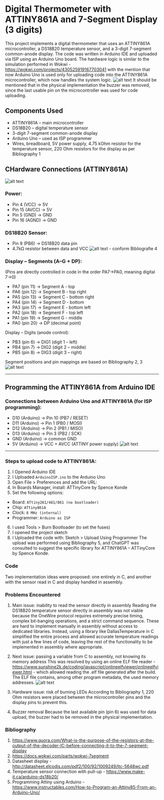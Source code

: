 # Digital Thermometer with ATTINY861A and 7-Segment Display (3 digits)

This project implements a digital thermometer that uses an ATTINY861A microcontroller, a DS18B20 temperature sensor, and a 3-digit 7-segment common-anode display.
The code was written in Arduino IDE and uploaded via ISP using an Arduino Uno board.
The hardware logic is similar to the simulation performed in Wokwi - https://wokwi.com/projects/430525919167703041 with the mention that now Arduino Uno is used only for uploading code into the ATTINY861A microcontroller, which now handles the system logic.
![alt text](simulare.png)
It should be mentioned that in the physical implementation the buzzer was removed, since the last usable pin on the microcontroller was used for code uploading.

## Components Used

- ATTINY861A – main microcontroller
- DS18B20 – digital temperature sensor
- 3-digit 7-segment common-anode display
- Arduino Uno – used as ISP programmer
- Wires, breadboard, 5V power supply, 4.75 kOhm resistor for the temperature sensor, 220 Ohm resistors for the display as per Bibliography 1

## CHardware Connections (ATTINY861A)

![alt text](pini-attiny.png)

### Power:

- Pin 4 (VCC) → 5V
- Pin 15 (AVCC) → 5V
- Pin 5 (GND) → GND
- Pin 16 (AGND) → GND

### DS18B20 Sensor:

- Pin 9 (PB6) → DS18B20 data pin
- 4.7kΩ resistor between data and VCC
  ![alt text](conectare-senzor.png) - conform Bibliografie 4

### Display – Segments (A–G + DP):

(Pins are directly controlled in code in the order PA7→PA0, meaning digital 7→0)

- PA7 (pin 11) → Segment A - top
- PA6 (pin 12) → Segment B - top right
- PA5 (pin 13) → Segment C - bottom right
- PA4 (pin 14) → Segment D - bottom
- PA3 (pin 17) → Segment E - bottom left
- PA2 (pin 18) → Segment F - top left
- PA1 (pin 19) → Segment G - middle
- PA0 (pin 20) → DP (decimal point)

Display – Digits (anode control):

- PB3 (pin 6) → DIG1 (digit 1 – left)
- PB4 (pin 7) → DIG2 (digit 2 – middle)
- PB5 (pin 8) → DIG3 (digit 3 – right)

Segment positions and pin mappings are based on Bibliography 2, 3
![alt text](mapare-segmente-display.png)

---

## Programming the ATTINY861A from Arduino IDE

### Connections between Arduino Uno and ATTINY861A (for ISP programming):

- D10 (Arduino) → Pin 10 (PB7 / RESET)
- D11 (Arduino) → Pin 1 (PB0 / MOSI)
- D12 (Arduino) → Pin 2 (PB1 / MISO)
- D13 (Arduino) → Pin 3 (PB2 / SCK)
- GND (Arduino) → common GND
- 5V (Arduino) → VCC + AVCC (ATTINY power supply)
  ![alt text](conectare-microcontrollere.png)

---

### Steps to upload code to ATTINY861A:

1. I Opened Arduino IDE
2. I Uploaded `ArduinoISP.ino` to the Arduino Uno
3. Open File > Preferences and add the URL:
4. In Boards Manager, install: ATTinyCore by Spence Konde
5. Set the following options:

- Board: `ATtiny261/461/861 (no bootloader)`
- Chip: `ATtiny861A`
- Clock: `8 MHz (internal)`
- Programmer: `Arduino as ISP`

6. I used Tools > Burn Bootloader (to set the fuses)
7. I opened the project sketch
8. I Uploaded the code with: Sketch > Upload Using Programmer
   The upload was performed using Bibliography 5, and ChatGPT was consulted to suggest the specific library for ATTINY861A – ATTinyCore by Spence Konde.

### Code

Two implementation ideas were proposed: one entirely in C, and another with the sensor read in C and display handled in assembly.

### Problems Encountered

1. Main issue: inability to read the sensor directly in assembly
   Reading the DS18B20 temperature sensor directly in assembly was not viable because the OneWire protocol requires extremely precise timing, complex bit-banging operations, and a strict command sequence. These are hard to implement manually in assembly without access to dedicated libraries. Instead, using a library like DallasTemperature in C simplified the entire process and allowed accurate temperature readings with just a few lines of code, leaving the rest of the functionality to be implemented in assembly where appropriate.

2. Next issue: passing a variable from C to assembly, not knowing its memory address
   This was resolved by using an online ELF file reader - https://www.sunshine2k.de/coding/javascript/onlineelfviewer/onlineelfviewer.html - which allowed reading the .elf file generated after the build. The ELF file contains, among other program metadata, the used memory addresses.
   ![alt text](elf.png)

3. Hardware issue: risk of burning LEDs
   According to Bibliography 1, 220 Ohm resistors were placed between the microcontroller pins and the display pins to prevent this.

4. Buzzer removal
   Because the last available pin (pin 6) was used for data upload, the buzzer had to be removed in the physical implementation.

### Bibliography

1. https://www.quora.com/What-is-the-purpose-of-the-resistors-at-the-output-of-the-decoder-IC-before-connecting-it-to-the-7-segment-display
2. https://docs.wokwi.com/parts/wokwi-7segment
3. Datasheet display - http://datasheet.elcodis.com/pdf2/100/92/1009249/ltc-5648wc.pdf
4. Temperature sensor connection with pull-up - https://www.make-it.ca/arduino-ds18b20/
5. Programming Attiny using Arduino - https://www.instructables.com/How-to-Program-an-Attiny85-From-an-Arduino-Uno/
